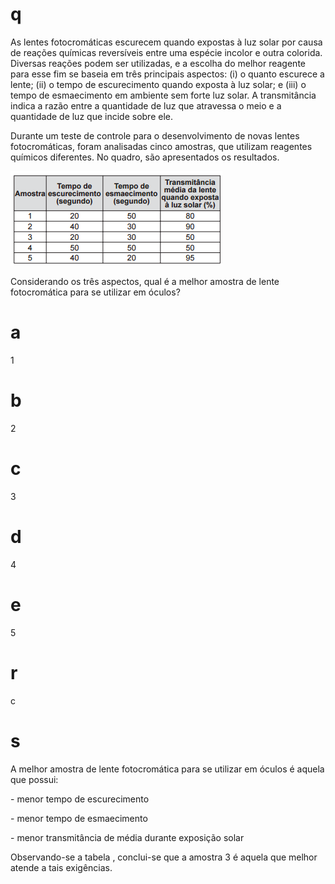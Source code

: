 # q
As lentes fotocromáticas escurecem quando expostas à luz solar por causa de reações químicas reversíveis entre uma espécie incolor e outra colorida. Diversas reações podem ser utilizadas, e a escolha do melhor reagente para esse fim se baseia em três principais aspectos: (i) o quanto escurece a lente; (ii) o tempo de escurecimento quando exposta à luz solar; e (iii) o tempo de esmaecimento em ambiente sem forte luz solar. A transmitância indica a razão entre a quantidade de luz que atravessa o meio e a quantidade de luz que incide sobre ele.

Durante um teste de controle para o desenvolvimento de novas lentes fotocromáticas, foram analisadas cinco amostras, que utilizam reagentes químicos diferentes. No quadro, são apresentados os resultados.

![](15d97536-a3a6-f9fe-11bf-98c4bcae7496.png)

Considerando os três aspectos, qual é a melhor amostra de lente fotocromática para se utilizar em óculos?

# a
1

# b
2

# c
3

# d
4

# e
5

# r
c

# s
A melhor amostra de lente fotocromática para se utilizar em óculos é aquela que possui:

\- menor tempo de escurecimento

\- menor tempo de esmaecimento

\- menor transmitância de média durante exposição solar

Observando-se a tabela , conclui-se que a amostra 3 é aquela que melhor atende a tais exigências.

 

